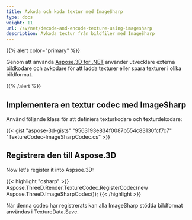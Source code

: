 ```yaml
---
title: Avkoda och koda textur med ImageSharp
type: docs
weight: 11
url: /sv/net/decode-and-encode-texture-using-imagesharp
description: Avkoda textur från bildfiler med ImageSharp
---
```

{{% alert color="primary" %}}

Genom att använda [Aspose.3D for .NET](https://products.aspose.com/3d/net/) använder utvecklare externa bildkodare och avkodare för att ladda texturer eller spara texturer i olika bildformat.

{{% /alert %}}

##  **Implementera en textur codec med ImageSharp**

Använd följande klass för att definiera texturkodare och texturdekodare:

{{< gist "aspose-3d-gists" "9563193e834f0087b554c83130fcf7c7" "TextureCodec-ImageSharpCodec.cs" >}}


##  **Registrera den till Aspose.3D**

Now let's register it into Aspsoe.3D:

{{< highlight "csharp" >}}
    Aspose.ThreeD.Render.TextureCodec.RegisterCodec(new Aspose.ThreeD.ImageSharpCodec());
{{< /highlight >}}


När denna codec har registrerats kan alla ImageSharp stödda bildformat användas i TextureData.Save.

